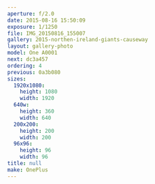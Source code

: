 ```yaml
---
aperture: f/2.0
date: 2015-08-16 15:50:09
exposure: 1/1250
file: IMG_20150816_155007
gallery: 2015-northen-ireland-giants-causeway
layout: gallery-photo
model: One A0001
next: dc3a457
ordering: 4
previous: 0a3b080
sizes:
  1920x1080:
    height: 1080
    width: 1920
  640w:
    height: 360
    width: 640
  200x200:
    height: 200
    width: 200
  96x96:
    height: 96
    width: 96
title: null
make: OnePlus
---
```

